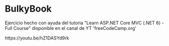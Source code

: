 # BulkyBook
<p>
Ejercicio hecho con ayuda del tutoria "Learn ASP.NET Core MVC (.NET 6) - Full Course" disponible en el canal de YT 'freeCodeCamp.org'
</p>
https://youtu.be/hZ1DASYd9rk
